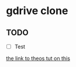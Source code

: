 # gdrive clone

## TODO

- [ ] Test

[the link to theos tut on this](https://www.youtube.com/watch?v=c-hKSbzooAg)
